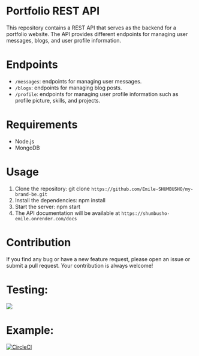 # Portfolio REST API
This repository contains a REST API that serves as the backend for a portfolio website. The API provides different endpoints for managing user messages, blogs, and user profile information.

# Endpoints
* `/messages`: endpoints for managing user messages.
* `/blogs`: endpoints for managing blog posts.
* `/profile`: endpoints for managing user profile information such as profile picture, skills, and projects.
# Requirements
* Node.js
* MongoDB
# Usage
1. Clone the repository: git clone `https://github.com/Emile-SHUMBUSHO/my-brand-be.git`
2. Install the dependencies: npm install
3. Start the server: npm start
4. The API documentation will be available at `https://shumbusho-emile.onrender.com/docs`
# Contribution
If you find any bug or have a new feature request, please open an issue or submit a pull request. Your contribution is always welcome!

# Testing:
[![](https://circleci.com/gh/circleci/circleci-docs.svg?style=svg?style=svg)](https://app.circleci.com/pipelines/github/Emile-SHUMBUSHO/my-brand-be/26/workflows/a6a94363-d16a-41d4-be33-654d9919c2fd/jobs/9)

# Example:
[![CircleCI](https://circleci.com/gh/circleci/circleci-docs.svg?style=svg)](https://circleci.com/gh/circleci/circleci-docs)
